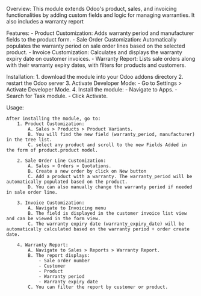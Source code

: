 Overview:
    This module extends Odoo's product, sales, and invoicing functionalities by adding 
    custom fields and logic for managing warranties. It also includes a warranty report

Features:
    - Product Customization: Adds warranty period and manufacturer fields to the product form.
    - Sale Order Customization: Automatically populates the warranty period on sale order lines based on the selected product.
    - Invoice Customization: Calculates and displays the warranty expiry date on customer invoices.
    - Warranty Report: Lists sale orders along with their warranty expiry dates, with filters for products and customers.

Installation:
    1. download the module into your Odoo addons directory
    2. restart the Odoo server
    3. Activate Developer Mode:
        - Go to Settings > Activate Developer Mode.
    4. Install the module:
        - Navigate to Apps.
        - Search for Task module.
        - Click Activate.

Usage:

    After installing the module, go to:
        1. Product Customization:
            A. Sales > Products > Product Variants.
            B. You will find the new field (warranty_period, manufacturer) in the tree list.
            C. select any product and scroll to the new Fields Added in the form of product.product model.
        
        2. Sale Order Line Customization:
            A. Sales > Orders > Quotations.
            B. Create a new order by click on New button
            C. Add a product with a warranty. The warranty_period will be automatically populated based on the product.
            D. You can also manually change the warranty period if needed in sale order line.
        
        3. Invoice Customization:
            A. Navigate to Invoicing menu
            B. The field is displayed in the customer invoice list view and can be viewed in the form view.
            C. The warranty expiry date (warranty_expiry_date) will be automatically calculated based on the warranty period + order create date.

        4. Warranty Report:
            A. Navigate to Sales > Reports > Warranty Report.
            B. The report displays:
                - Sale order number
                - Customer
                - Product
                - Warranty period
                - Warranty expiry date
            C. You can filter the report by customer or product.
